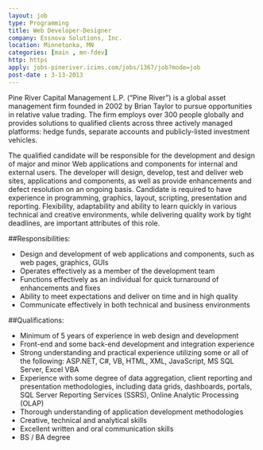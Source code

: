 ```yaml
---
layout: job
type: Programming
title: Web Developer-Designer
company: Essnova Solutions, Inc.
location: Minnetonka, MN
categories: [main , mn-fdev]
http: https
apply: jobs-pineriver.icims.com/jobs/1367/job?mode=job
post-date : 3-13-2013
---
```


Pine River Capital Management L.P. (“Pine River”) is a global asset management firm founded in 2002 by Brian Taylor to pursue opportunities in relative value trading. The firm employs over 300 people globally and provides solutions to qualified clients across three actively managed platforms: hedge funds, separate accounts and publicly-listed investment vehicles.

The qualified candidate will be responsible for the development and design of major and minor Web applications and components for internal and external users. The developer will design, develop, test and deliver web sites, applications and components, as well as provide enhancements and defect resolution on an ongoing basis.  Candidate is required to have experience in programming, graphics, layout, scripting, presentation and reporting.  Flexibility, adaptability and ability to learn quickly in various technical and creative environments, while delivering quality work by tight deadlines, are important attributes of this role.

##Responsibilities:

* Design and development of web applications and components, such as web pages, graphics, GUIs
* Operates effectively as a member of the development team
* Functions effectively as an individual for quick turnaround of enhancements and fixes
* Ability to meet expectations and deliver on time and in high quality
* Communicate effectively in both technical and business environments

##Qualifications:

* Minimum of 5 years of experience in web design and development
* Front-end and some back-end development and integration experience
* Strong understanding and practical experience utilizing some or all of the following: ASP.NET, C#, VB, HTML, XML, JavaScript, MS SQL Server, Excel VBA
* Experience with some degree of data aggregation, client reporting and presentation methodologies, including data grids, dashboards, portals, SQL Server Reporting Services (SSRS), Online Analytic Processing (OLAP)
* Thorough understanding of application development methodologies
* Creative, technical and analytical skills
* Excellent written and oral communication skills
* BS / BA degree